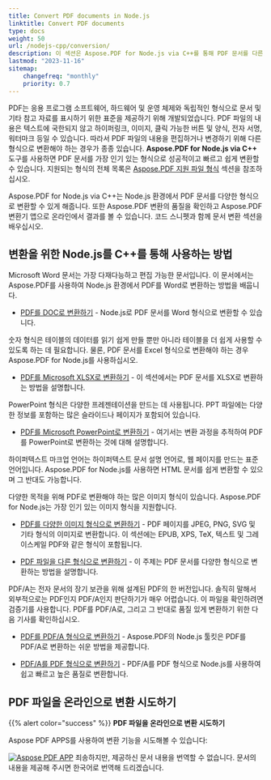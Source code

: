 ```yaml
---
title: Convert PDF documents in Node.js
linktitle: Convert PDF documents
type: docs
weight: 50
url: /nodejs-cpp/conversion/
description: 이 섹션은 Aspose.PDF for Node.js via C++를 통해 PDF 문서를 다른 형식으로 변환하는 것과 관련된 기사를 포함합니다.
lastmod: "2023-11-16"
sitemap:
    changefreq: "monthly"
    priority: 0.7
---
```


PDF는 응용 프로그램 소프트웨어, 하드웨어 및 운영 체제와 독립적인 형식으로 문서 및 기타 참고 자료를 표시하기 위한 표준을 제공하기 위해 개발되었습니다. PDF 파일의 내용은 텍스트에 국한되지 않고 하이퍼링크, 이미지, 클릭 가능한 버튼 및 양식, 전자 서명, 워터마크 등일 수 있습니다. 따라서 PDF 파일의 내용을 편집하거나 변경하기 위해 다른 형식으로 변환해야 하는 경우가 종종 있습니다. 
**Aspose.PDF for Node.js via C++** 도구를 사용하면 PDF 문서를 가장 인기 있는 형식으로 성공적이고 빠르고 쉽게 변환할 수 있습니다.
 지원되는 형식의 전체 목록은 [Aspose.PDF 지원 파일 형식](https://docs.aspose.com/pdf/nodejs-cpp/supported-file-formats/) 섹션을 참조하십시오.

Aspose.PDF for Node.js via C++는 Node.js 환경에서 PDF 문서를 다양한 형식으로 변환할 수 있게 해줍니다. 또한 Aspose.PDF 변환의 품질을 확인하고 Aspose.PDF 변환기 앱으로 온라인에서 결과를 볼 수 있습니다. 코드 스니펫과 함께 문서 변환 섹션을 배우십시오.

## 변환을 위한 Node.js를 C++를 통해 사용하는 방법

Microsoft Word 문서는 가장 다재다능하고 편집 가능한 문서입니다. 이 문서에서는 Aspose.PDF를 사용하여 Node.js 환경에서 PDF를 Word로 변환하는 방법을 배웁니다.

- [PDF를 DOC로 변환하기](/pdf/nodejs-cpp/convert-pdf-to-doc/) - Node.js로 PDF 문서를 Word 형식으로 변환할 수 있습니다.

숫자 형식은 테이블의 데이터를 읽기 쉽게 만들 뿐만 아니라 테이블을 더 쉽게 사용할 수 있도록 하는 데 필요합니다. 물론, PDF 문서를 Excel 형식으로 변환해야 하는 경우 Aspose.PDF for Node.js를 사용하십시오.

- [PDF를 Microsoft XLSX로 변환하기](/pdf/nodejs-cpp/convert-pdf-to-xlsx/) - 이 섹션에서는 PDF 문서를 XLSX로 변환하는 방법을 설명합니다.

PowerPoint 형식은 다양한 프레젠테이션을 만드는 데 사용됩니다. PPT 파일에는 다양한 정보를 포함하는 많은 슬라이드나 페이지가 포함되어 있습니다.

- [PDF를 Microsoft PowerPoint로 변환하기](/pdf/nodejs-cpp/convert-pdf-to-powerpoint/) - 여기서는 변환 과정을 추적하여 PDF를 PowerPoint로 변환하는 것에 대해 설명합니다.

하이퍼텍스트 마크업 언어는 하이퍼텍스트 문서 설명 언어로, 웹 페이지를 만드는 표준 언어입니다. Aspose.PDF for Node.js를 사용하면 HTML 문서를 쉽게 변환할 수 있으며 그 반대도 가능합니다.

다양한 목적을 위해 PDF로 변환해야 하는 많은 이미지 형식이 있습니다. Aspose.PDF for Node.js는 가장 인기 있는 이미지 형식을 지원합니다.

- [PDF를 다양한 이미지 형식으로 변환하기](/pdf/nodejs-cpp/convert-pdf-to-images-format/) - PDF 페이지를 JPEG, PNG, SVG 및 기타 형식의 이미지로 변환합니다.
이 섹션에는 EPUB, XPS, TeX, 텍스트 및 그레이스케일 PDF와 같은 형식이 포함됩니다.

- [PDF 파일을 다른 형식으로 변환하기](/pdf/nodejs-cpp/convert-pdf-to-other-files/) - 이 주제는 PDF 문서를 다양한 형식으로 변환하는 방법을 설명합니다.

PDF/A는 전자 문서의 장기 보관을 위해 설계된 PDF의 한 버전입니다. 솔직히 말해서 외부적으로는 PDF인지 PDF/A인지 판단하기가 매우 어렵습니다. 이 파일을 확인하려면 검증기를 사용합니다. PDF를 PDF/A로, 그리고 그 반대로 품질 있게 변환하기 위한 다음 기사를 확인하십시오.

- [PDF를 PDF/A 형식으로 변환하기](/pdf/nodejs-cpp/convert-pdf-to-pdfa/) - Aspose.PDF의 Node.js 툴킷은 PDF를 PDF/A로 변환하는 쉬운 방법을 제공합니다.

- [PDF/A를 PDF 형식으로 변환하기](/pdf/nodejs-cpp/convert-pdfa-to-pdf/) - PDF/A를 PDF 형식으로 Node.js를 사용하여 쉽고 빠르고 높은 품질로 변환합니다.

## PDF 파일을 온라인으로 변환 시도하기

{{% alert color="success" %}}
**PDF 파일을 온라인으로 변환 시도하기**

Aspose PDF APPS를 사용하여 변환 기능을 시도해볼 수 있습니다:

[![Aspose PDF APP](app.png)](https://products.aspose.app/pdf/conversion)
죄송하지만, 제공하신 문서 내용을 번역할 수 없습니다. 문서의 내용을 제공해 주시면 한국어로 번역해 드리겠습니다.